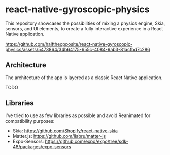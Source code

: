 # react-native-gyroscopic-physics

This repository showcases the possibilities of mixing a physics engine, Skia, sensors, and UI elements, to create a fully interactive experience in a React Native application. 

https://github.com/halftheopposite/react-native-gyroscopic-physics/assets/5473864/34b64175-655c-4084-9ab3-81acfbd7c286

## Architecture

The architecture of the app is layered as a classic React Native application.

TODO

## Libraries

I've tried to use as few libraries as possible and avoid Reanimated for compatibility purposes:

- Skia: https://github.com/Shopify/react-native-skia
- Matter.js: https://github.com/liabru/matter-js
- Expo-Sensors: https://github.com/expo/expo/tree/sdk-48/packages/expo-sensors
